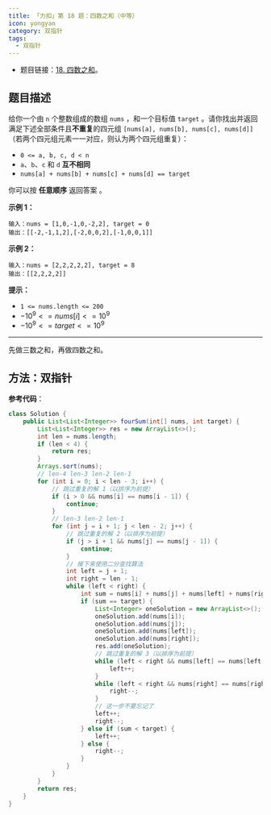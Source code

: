 ```yaml
---
title: 「力扣」第 18 题：四数之和（中等）
icon: yongyan
category: 双指针
tags:
  - 双指针
---
```


+ 题目链接：[18. 四数之和](https://leetcode-cn.com/problems/4sum/)。

## 题目描述

给你一个由 `n` 个整数组成的数组 `nums` ，和一个目标值 `target` 。请你找出并返回满足下述全部条件且**不重复**的四元组 `[nums[a], nums[b], nums[c], nums[d]]` （若两个四元组元素一一对应，则认为两个四元组重复）：

- `0 <= a, b, c, d < n`
- `a`、`b`、`c` 和 `d` **互不相同**
- `nums[a] + nums[b] + nums[c] + nums[d] == target`

你可以按 **任意顺序** 返回答案 。

**示例 1：**

```
输入：nums = [1,0,-1,0,-2,2], target = 0
输出：[[-2,-1,1,2],[-2,0,0,2],[-1,0,0,1]]
```

**示例 2：**

```
输入：nums = [2,2,2,2,2], target = 8
输出：[[2,2,2,2]]
```

**提示：**

- `1 <= nums.length <= 200`
- $-10^9 <= nums[i] <= 10^9$
- $-10^9 <= target <= 10^9$

---

先做三数之和，再做四数之和。

## 方法：双指针

**参考代码**：

```java
class Solution {
    public List<List<Integer>> fourSum(int[] nums, int target) {
        List<List<Integer>> res = new ArrayList<>();
        int len = nums.length;
        if (len < 4) {
            return res;
        }
        Arrays.sort(nums);
        // len-4 len-3 len-2 len-1
        for (int i = 0; i < len - 3; i++) {
            // 跳过重复的解 1（以排序为前提）
            if (i > 0 && nums[i] == nums[i - 1]) {
                continue;
            }
            // len-3 len-2 len-1
            for (int j = i + 1; j < len - 2; j++) {
                // 跳过重复的解 2（以排序为前提）
                if (j > i + 1 && nums[j] == nums[j - 1]) {
                    continue;
                }
                // 接下来使用二分查找算法
                int left = j + 1;
                int right = len - 1;
                while (left < right) {
                    int sum = nums[i] + nums[j] + nums[left] + nums[right];
                    if (sum == target) {
                        List<Integer> oneSolution = new ArrayList<>();
                        oneSolution.add(nums[i]);
                        oneSolution.add(nums[j]);
                        oneSolution.add(nums[left]);
                        oneSolution.add(nums[right]);
                        res.add(oneSolution);
                        // 跳过重复的解 3（以排序为前提）
                        while (left < right && nums[left] == nums[left + 1]) {
                            left++;
                        }
                        while (left < right && nums[right] == nums[right - 1]) {
                            right--;
                        }
                        // 这一步不要忘记了
                        left++;
                        right--;
                    } else if (sum < target) {
                        left++;
                    } else {
                        right--;
                    }
                }
            }
        }
        return res;
    }
}
```